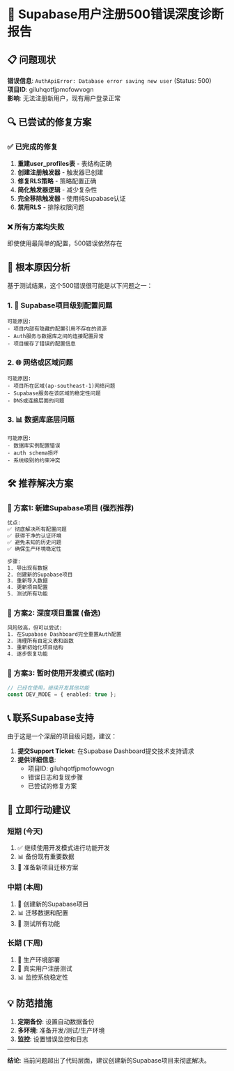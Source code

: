 # 🚨 Supabase用户注册500错误深度诊断报告

## 📋 问题现状

**错误信息**: `AuthApiError: Database error saving new user` (Status: 500)  
**项目ID**: giluhqotfjpmofowvogn  
**影响**: 无法注册新用户，现有用户登录正常  

## 🔍 已尝试的修复方案

### ✅ 已完成的修复
1. **重建user_profiles表** - 表结构正确
2. **创建注册触发器** - 触发器已创建
3. **修复RLS策略** - 策略配置正确
4. **简化触发器逻辑** - 减少复杂性
5. **完全移除触发器** - 使用纯Supabase认证
6. **禁用RLS** - 排除权限问题

### ❌ 所有方案均失败
即使使用最简单的配置，500错误依然存在

## 🎯 根本原因分析

基于测试结果，这个500错误很可能是以下问题之一：

### 1. 🔧 Supabase项目级别配置问题
```
可能原因:
- 项目内部有隐藏的配置引用不存在的资源
- Auth服务与数据库之间的连接配置异常
- 项目缓存了错误的配置信息
```

### 2. 🌐 网络或区域问题
```
可能原因:
- 项目所在区域(ap-southeast-1)网络问题
- Supabase服务在该区域的稳定性问题
- DNS或连接层面的问题
```

### 3. 📊 数据库底层问题
```
可能原因:
- 数据库实例配置错误
- auth schema损坏
- 系统级别的约束冲突
```

## 🛠️ 推荐解决方案

### 🚀 方案1: 新建Supabase项目 (强烈推荐)
```bash
优点:
✅ 彻底解决所有配置问题
✅ 获得干净的认证环境
✅ 避免未知的历史问题
✅ 确保生产环境稳定性

步骤:
1. 导出现有数据
2. 创建新的Supabase项目
3. 重新导入数据
4. 更新项目配置
5. 测试所有功能
```

### 🔄 方案2: 深度项目重置 (备选)
```bash
风险较高，但可以尝试:
1. 在Supabase Dashboard完全重置Auth配置
2. 清理所有自定义表和函数
3. 重新初始化项目结构
4. 逐步恢复功能
```

### 📝 方案3: 暂时使用开发模式 (临时)
```typescript
// 已经在使用，继续开发其他功能
const DEV_MODE = { enabled: true };
```

## 📞 联系Supabase支持

由于这是一个深层的项目级问题，建议：

1. **提交Support Ticket**: 在Supabase Dashboard提交技术支持请求
2. **提供详细信息**:
   - 项目ID: giluhqotfjpmofowvogn
   - 错误日志和复现步骤
   - 已尝试的修复方案

## 🎯 立即行动建议

### 短期 (今天)
1. ✅ 继续使用开发模式进行功能开发
2. 📊 备份现有重要数据
3. 📝 准备新项目迁移方案

### 中期 (本周)
1. 🔄 创建新的Supabase项目
2. 📊 迁移数据和配置
3. 🧪 测试所有功能

### 长期 (下周)
1. 🚀 生产环境部署
2. 👥 真实用户注册测试
3. 📊 监控系统稳定性

## 💡 防范措施

1. **定期备份**: 设置自动数据备份
2. **多环境**: 准备开发/测试/生产环境
3. **监控**: 设置错误监控和日志

---

**结论**: 当前问题超出了代码层面，建议创建新的Supabase项目来彻底解决。 